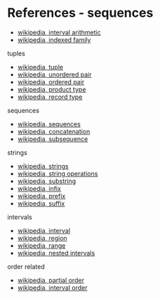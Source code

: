 
<!-- ======================================================================= -->
# References - sequences

* [wikipedia, interval arithmetic](https://en.wikipedia.org/wiki/Interval_arithmetic)
* [wikipedia, indexed family](https://en.wikipedia.org/wiki/Indexed_family)

tuples

* [wikipedia, tuple](https://en.wikipedia.org/wiki/Tuple)
* [wikipedia, unordered pair](https://en.wikipedia.org/wiki/Unordered_pair)
* [wikipedia, ordered pair](https://en.wikipedia.org/wiki/Ordered_pair)
* [wikipedia, product type](https://en.wikipedia.org/wiki/Product_type)
* [wikipedia, record type](https://en.wikipedia.org/wiki/Record_%28computer_science%29)

sequences

* [wikipedia, sequences](https://en.wikipedia.org/wiki/Sequence)
* [wikipedia, concatenation](https://en.wikipedia.org/wiki/Concatenation)
* [wikipedia, subsequence](https://en.wikipedia.org/wiki/Subsequence)

strings

* [wikipedia, strings](https://en.wikipedia.org/wiki/String_%28computer_science%29)
* [wikipedia, string operations](https://en.wikipedia.org/wiki/String_operations)
* [wikipedia, substring](https://en.wikipedia.org/wiki/Substring)
* [wikipedia, infix](https://en.wikipedia.org/wiki/Infix)
* [wikipedia, prefix](https://en.wikipedia.org/wiki/Prefix)
* [wikipedia, suffix](https://en.wikipedia.org/wiki/Suffix)

intervals

* [wikipedia, interval](https://en.wikipedia.org/wiki/Interval_%28mathematics%29)
* [wikipedia, region](https://en.wikipedia.org/wiki/Region_%28mathematics%29)
* [wikipedia, range](https://en.wikipedia.org/wiki/Range_%28mathematics%29)
* [wikipedia, nested intervals](https://en.wikipedia.org/wiki/Nested_intervals)

order related

* [wikipedia, partial order](https://en.wikipedia.org/wiki/Partially_ordered_set)
* [wikipedia, interval order](https://en.wikipedia.org/wiki/Interval_order)
